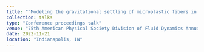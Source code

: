 ```yaml
---
title: "“Modeling the gravitational settling of microplastic fibers in the atmosphere"
collection: talks
type: "Conference proceedings talk"
venue: "75th American Physical Society Division of Fluid Dynamics Annual Meeting"
date: 2022-11-21
location: "Indianapolis, IN"
---
```

